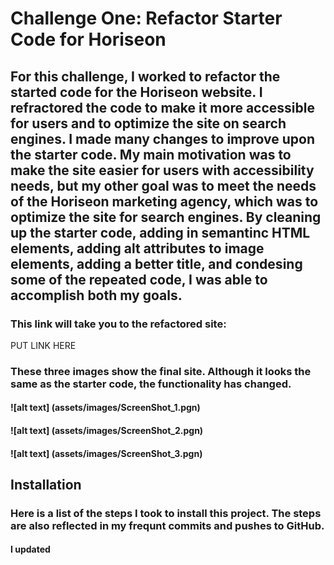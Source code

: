 # Challenge One: Refactor Starter Code for Horiseon

## For this challenge, I worked to refactor the started code for the Horiseon website. I refractored the code to make it more accessible for users and to optimize the site on search engines. I made many changes to improve upon the starter code. My main motivation was to make the site easier for users with accessibility needs, but my other goal was to meet the needs of the Horiseon marketing agency, which was to optimize the site for search engines. By cleaning up the starter code, adding in semantinc HTML elements, adding alt attributes to image elements, adding a better title, and condesing some of the repeated code, I was able to accomplish both my goals. 

### This link will take you to the refactored site: 

PUT LINK HERE

### These three images show the final site. Although it looks the same as the starter code, the functionality has changed. 

#### ![alt text] (assets/images/ScreenShot_1.pgn)
#### ![alt text] (assets/images/ScreenShot_2.pgn)
#### ![alt text] (assets/images/ScreenShot_3.pgn)


## Installation
### Here is a list of the steps I took to install this project. The steps are also reflected in my frequnt commits and pushes to GitHub. 
#### I updated <title> in header to reflect the website name (Horiseon) and, for clarity, moved the <title> section above the link to the CSS style sheet. 
#### As I worked, I added notes throughout the HTML (<!— —>) and CSS style sheet (/* */).
#### As I worked, I added spacing and indents to make the HTML and CSS sheets clearer to read.
#### I removed the class=“header” from the first <div> and renamed the <div> to <header> to ensure semantic HTML was used. I updated the CSS to reflect this change (removed the “.” before header).
#### I renamed the navigation <div> to <nav> to ensure semantic HTML was used. I updated the CSS to reflect this change (changed “div” to “nav” where applicable).
#### I renamed the content and benefits sections from <div> to <section> to ensure semantic HTML was used.
#### To ensure semantic HTML was used, I renamed the footer from <div> to <footer> and removed the class “footer" and updated the CSS to reflect this change. 
#### I added “alt” text for the images in the content section (wrote out full descriptions of images because they were detailed photographs). I added “alt” of “” for images in the benefits section (used “” because the images were small graphics instead of photographs or detailed images). 
#### I cleaned up the code for the image under Cost Management in the benefits section by removing the unnecessary “img” from the closing code (the code at first read <img src=“./assets/images/cost-management.png”> </img> and I updated it to read <img src=“./assets/images/cost-management.png” alt=“” />). 
#### I reorganized the order of the CSS style sheet so it was more logical by moving all of the classes from the content section under the same section. 
#### I added the id “search-engine-optimization” under the first div in the content section to ensure when the “Search Engine Optimization” link in the top navigation is clicked, it takes the user to the Search Engine Optimization section of the site. 
#### In the content section, I changed the <div>'s to <articles> to ensure semantic HTML was used. 
#### Since many of the styles in the CSS style sheet for the content section are overlapping, I changed the articles in the content section to all have the same class, which I called “information” (removed the classes that were assigned before—“search-engine-optimization”, “online-reputation-management”, and “social-media-marketing”). This allowed me to remove the repeated styles in the CSS Style sheet for these articles (margin-bottom: 20px; padding 50px; height: 300px; font-family: ‘Gill Sans’, ‘Gill Sans MT’, Calibri, ‘Trebuchet MS’, sans-serif; background-color: #0072bb; color: #ffffff;) and just list them one time under one class (“.information”). This also allowed me to remove the repeated styles in the CSS style sheet for the images in these articles (max-height: 200px) and list them all under “.information img” rather than three separate lists. This also allowed me to list all of the repeated styles in the CSS style sheet for the <h2>s in these articles (margin-bottom: 20px; font-size: 36px;) and list them once under “.information h2” rather than three separate times. 
#### After updating the articles (<article>) in the connect section to all have the same class, they no longer needs id’s. I deleted their id’s in the HTML file (removed id=“search-engine-optimization”, id=“online-reputation-management”, and id=“social-media-marketing”). 
#### Since many of the styles in the CSS style sheet for the benefit section are overlapping, I changed the articles in the benefit section to all have the same class, which I called “benefit-details” (removed the classes that were assigned before—“benefit-lead”, “benefit-brand”, and “benefit-cost”). This allowed me to remove the repeated styles in the CSS Style sheet for these articles (margin-bottom: 32px; and color: #ffffff;) and just list them one time under one class (“.benefit-details”). This also allowed me to list all of the repeated styles in the CSS style sheet for the <h3>s in these articles (margin-bottom: 10px; text-align: center;) and list them once under “.benefit-details h3” rather than three separate times. This also allowed me to remove the repeated styles in the CSS style sheet for the images in these articles (display: block; margin: 10px auto; and max-width: 150px;) and list them all under “.benfit-details img” rather than three separate lists.
#### I found that after assigning the class of “information” to all three articles in the content section, the navigation links were now broken. To fix this, I added separate id’s to each article. The id’s I added matched the href information from the <nav> in the header (“search-engine-optimization”, “online-reputation-management”, and “social-media-marketing”. 


## Usage
### This refactored code now works in a more accessible way. For example, the added alt attributes for images will allow screen readers to describe the images. Additonally, the semantic HTML elements will also improve the site's funcionality with screen readers. Also, the refactored code will now be optimized for serach engines because search engines increase traffic flow to site with improved accessibility features. 

## Credits
### The starter code for this site was provided by Horiseon's marking agency. The modifations I made to it were as a result of information in the BootCamp Spot modules and information learned in BootCamp classes. I also referred to W3 School to better understand HTML semantic Elements (https://www.w3schools.com/html/html5_semantic_elements.asp). 

## License 